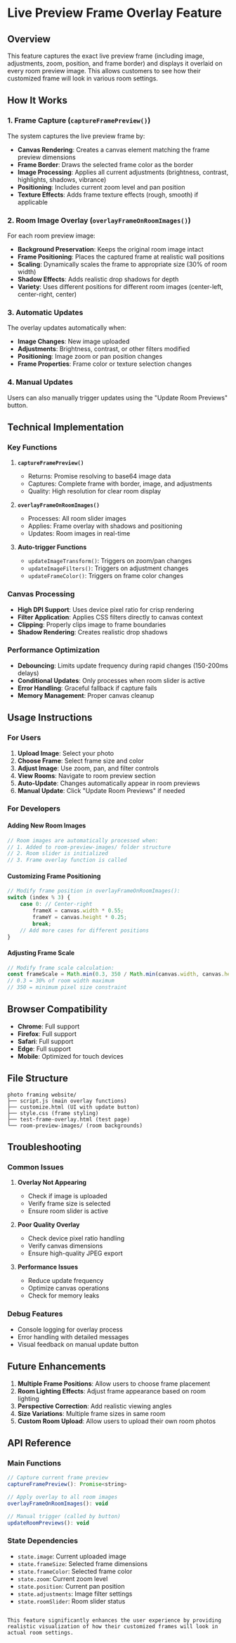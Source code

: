 # Live Preview Frame Overlay Feature

## Overview

This feature captures the exact live preview frame (including image, adjustments, zoom, position, and frame border) and displays it overlaid on every room preview image. This allows customers to see how their customized frame will look in various room settings.

## How It Works

### 1. Frame Capture (`captureFramePreview()`)

The system captures the live preview frame by:

- **Canvas Rendering**: Creates a canvas element matching the frame preview dimensions
- **Frame Border**: Draws the selected frame color as the border
- **Image Processing**: Applies all current adjustments (brightness, contrast, highlights, shadows, vibrance)
- **Positioning**: Includes current zoom level and pan position
- **Texture Effects**: Adds frame texture effects (rough, smooth) if applicable

### 2. Room Image Overlay (`overlayFrameOnRoomImages()`)

For each room preview image:

- **Background Preservation**: Keeps the original room image intact
- **Frame Positioning**: Places the captured frame at realistic wall positions
- **Scaling**: Dynamically scales the frame to appropriate size (30% of room width)
- **Shadow Effects**: Adds realistic drop shadows for depth
- **Variety**: Uses different positions for different room images (center-left, center-right, center)

### 3. Automatic Updates

The overlay updates automatically when:

- **Image Changes**: New image uploaded
- **Adjustments**: Brightness, contrast, or other filters modified
- **Positioning**: Image zoom or pan position changes
- **Frame Properties**: Frame color or texture selection changes

### 4. Manual Updates

Users can also manually trigger updates using the "Update Room Previews" button.

## Technical Implementation

### Key Functions

1. **`captureFramePreview()`**
   - Returns: Promise resolving to base64 image data
   - Captures: Complete frame with border, image, and adjustments
   - Quality: High resolution for clear room display

2. **`overlayFrameOnRoomImages()`**
   - Processes: All room slider images
   - Applies: Frame overlay with shadows and positioning
   - Updates: Room images in real-time

3. **Auto-trigger Functions**
   - `updateImageTransform()`: Triggers on zoom/pan changes
   - `updateImageFilters()`: Triggers on adjustment changes
   - `updateFrameColor()`: Triggers on frame color changes

### Canvas Processing

- **High DPI Support**: Uses device pixel ratio for crisp rendering
- **Filter Application**: Applies CSS filters directly to canvas context
- **Clipping**: Properly clips image to frame boundaries
- **Shadow Rendering**: Creates realistic drop shadows

### Performance Optimization

- **Debouncing**: Limits update frequency during rapid changes (150-200ms delays)
- **Conditional Updates**: Only processes when room slider is active
- **Error Handling**: Graceful fallback if capture fails
- **Memory Management**: Proper canvas cleanup

## Usage Instructions

### For Users

1. **Upload Image**: Select your photo
2. **Choose Frame**: Select frame size and color
3. **Adjust Image**: Use zoom, pan, and filter controls
4. **View Rooms**: Navigate to room preview section
5. **Auto-Update**: Changes automatically appear in room previews
6. **Manual Update**: Click "Update Room Previews" if needed

### For Developers

#### Adding New Room Images

```javascript
// Room images are automatically processed when:
// 1. Added to room-preview-images/ folder structure
// 2. Room slider is initialized
// 3. Frame overlay function is called
```

#### Customizing Frame Positioning

```javascript
// Modify frame position in overlayFrameOnRoomImages():
switch (index % 3) {
    case 0: // Center-right
        frameX = canvas.width * 0.55;
        frameY = canvas.height * 0.25;
        break;
    // Add more cases for different positions
}
```

#### Adjusting Frame Scale

```javascript
// Modify frame scale calculation:
const frameScale = Math.min(0.3, 350 / Math.min(canvas.width, canvas.height));
// 0.3 = 30% of room width maximum
// 350 = minimum pixel size constraint
```

## Browser Compatibility

- **Chrome**: Full support
- **Firefox**: Full support
- **Safari**: Full support
- **Edge**: Full support
- **Mobile**: Optimized for touch devices

## File Structure

```
photo framing website/
├── script.js (main overlay functions)
├── customize.html (UI with update button)
├── style.css (frame styling)
├── test-frame-overlay.html (test page)
└── room-preview-images/ (room backgrounds)
```

## Troubleshooting

### Common Issues

1. **Overlay Not Appearing**
   - Check if image is uploaded
   - Verify frame size is selected
   - Ensure room slider is active

2. **Poor Quality Overlay**
   - Check device pixel ratio handling
   - Verify canvas dimensions
   - Ensure high-quality JPEG export

3. **Performance Issues**
   - Reduce update frequency
   - Optimize canvas operations
   - Check for memory leaks

### Debug Features

- Console logging for overlay process
- Error handling with detailed messages
- Visual feedback on manual update button

## Future Enhancements

1. **Multiple Frame Positions**: Allow users to choose frame placement
2. **Room Lighting Effects**: Adjust frame appearance based on room lighting
3. **Perspective Correction**: Add realistic viewing angles
4. **Size Variations**: Multiple frame sizes in same room
5. **Custom Room Upload**: Allow users to upload their own room photos

## API Reference

### Main Functions

```javascript
// Capture current frame preview
captureFramePreview(): Promise<string>

// Apply overlay to all room images
overlayFrameOnRoomImages(): void

// Manual trigger (called by button)
updateRoomPreviews(): void
```

### State Dependencies

- `state.image`: Current uploaded image
- `state.frameSize`: Selected frame dimensions
- `state.frameColor`: Selected frame color
- `state.zoom`: Current zoom level
- `state.position`: Current pan position
- `state.adjustments`: Image filter settings
- `state.roomSlider`: Room slider status
```

This feature significantly enhances the user experience by providing realistic visualization of how their customized frames will look in actual room settings.
